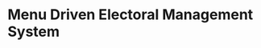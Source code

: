 # Menu Driven Electoral Management System
<!-- TODO: @Nhial Write a description of the project and how it works. Copy from the technical description report -->

